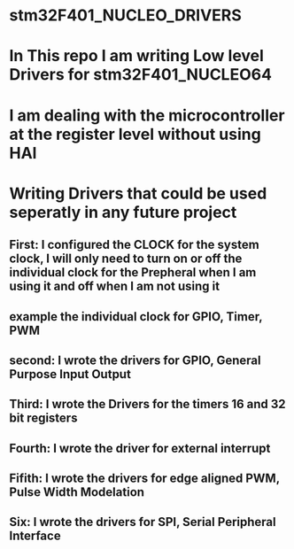 # stm32F401_NUCLEO_DRIVERS
# In This repo I am writing Low level Drivers for stm32F401_NUCLEO64
# I am dealing with the microcontroller at the register level without using HAl
# Writing Drivers that could be used seperatly in any future project

## First: I configured the CLOCK for the system clock, I will only need to turn on or off the individual clock for the Prepheral when I am using it and off when I am not using it
## example the individual clock for GPIO, Timer, PWM
## second: I wrote the drivers for GPIO, General Purpose Input Output
## Third: I wrote the Drivers for the timers 16 and 32 bit registers
## Fourth: I wrote the driver for external interrupt
## Fifith: I wrote the drivers for edge aligned PWM, Pulse Width Modelation
## Six: I wrote the drivers for SPI, Serial Peripheral Interface






